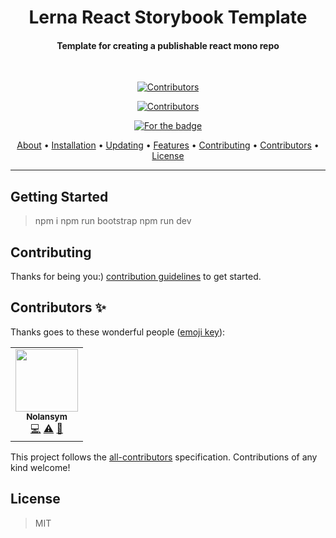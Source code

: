 <h1 align="center">Lerna React Storybook Template</h1>
<h4 align="center">Template for creating a publishable react mono repo</h4>
  <br>
  <p align="center">
      <a href="#contributors">
    <img src="https://img.shields.io/badge/all_contributors-3-orange.svg?style=for-the-badge" alt="Contributors">
  </p>
  <p align="center">
      <a href="https://lerna.js.org/">
    <img src="https://img.shields.io/badge/maintained%20with-lerna-cc00ff.svg" alt="Contributors">
  </p>
  <p align="center">
    <a href="https://forthebadge.com">
    <img src="https://img.shields.io/badge/DX%20--%3E-UX-blue?style=for-the-badge" alt="For the badge">
  </p>

<p align="center">
  <a href="#about">About</a> •
  <a href="#installation">Installation</a> •
  <a href="#updating">Updating</a> •
  <a href="#features">Features</a> •
  <a href="#contributing">Contributing</a> •
  <a href="#contributors">Contributors</a> •
  <a href="#license">License</a>
</p>

---

## Getting Started

> npm i
> npm run bootstrap
> npm run dev

## Contributing

Thanks for being you:)
[contribution guidelines](./CONTRIBUTING.md) to get started.

## Contributors ✨

Thanks goes to these wonderful people ([emoji key](https://allcontributors.org/docs/en/emoji-key)):

<!-- ALL-CONTRIBUTORS-LIST:START - Do not remove or modify this section -->
<!-- prettier-ignore-start -->
<!-- markdownlint-disable -->
<table>
  <tr>
    <td align="center"><a href="https://github.com/Jordan-Gilliam"><img src="https://avatars0.githubusercontent.com/u/25993686?v=4" width="100px;" alt=""/><br /><sub><b>Nolansym</b></sub></a><br /><a href="https://github.com/Jordan-Gilliam/ceviche/commits?author=Jordan-Gilliam" title="Code">💻</a> <a href="https://github.com/Jordan-Gilliam/ceviche/commits?author=Jordan-Gilliam" title="Tests">⚠️</a> <a href="https://github.com/Jordan-Gilliam/ceviche/commits?author=Jordan-Gilliam" title="Documentation">📖</a></td>
  </tr>
</table>

<!-- markdownlint-enable -->
<!-- prettier-ignore-end -->

<!-- ALL-CONTRIBUTORS-LIST:END -->

This project follows the [all-contributors](https://github.com/all-contributors/all-contributors) specification. Contributions of any kind welcome!

## License

> MIT
